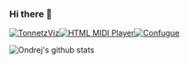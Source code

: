 ### Hi there 👋

[![TonnetzViz](https://user-images.githubusercontent.com/8046580/98005569-79a34880-1df1-11eb-9d9d-30a9d500f71d.png)](https://github.com/cifkao/tonnetz-viz)[![HTML MIDI Player](https://user-images.githubusercontent.com/8046580/98005375-419c0580-1df1-11eb-9b3e-739a8cc487d4.png)](https://github.com/cifkao/html-midi-player)[![Confugue](https://user-images.githubusercontent.com/8046580/98006910-11edfd00-1df3-11eb-9075-ec5794d76461.png)](https://github.com/cifkao/confugue)

<!--
**cifkao/cifkao** is a ✨ _special_ ✨ repository because its `README.md` (this file) appears on your GitHub profile.

Here are some ideas to get you started:

- 🔭 I’m currently working on ...
- 🌱 I’m currently learning ...
- 👯 I’m looking to collaborate on ...
- 🤔 I’m looking for help with ...
- 💬 Ask me about ...
- 📫 How to reach me: ...
- 😄 Pronouns: ...
- ⚡ Fun fact: ...
-->

![Ondrej's github stats](https://github-readme-stats.vercel.app/api?username=cifkao&show_icons=true)
